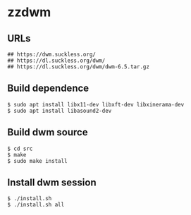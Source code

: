 zzdwm
=====

## URLs

    ## https://dwm.suckless.org/
    ## https://dl.suckless.org/dwm/
    ## https://dl.suckless.org/dwm/dwm-6.5.tar.gz

## Build dependence

    $ sudo apt install libx11-dev libxft-dev libxinerama-dev
    $ sudo apt install libasound2-dev

## Build dwm source

    $ cd src
    $ make
    $ sudo make install

## Install dwm session

    $ ./install.sh
    $ ./install.sh all

